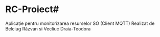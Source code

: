 # RC-Proiect# 
Aplicație pentru monitorizarea resurselor SO (Client MQTT)
Realizat de Belciug Răzvan si Vecliuc Draia-Teodora